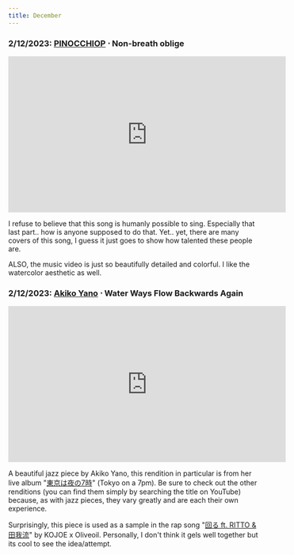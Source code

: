 ```yaml
---
title: December
---
```

### **2/12/2023**: [PINOCCHIOP](https://www.akikoyano.com/live/) ⋅ Non-breath oblige
<iframe src="https://www.youtube.com/embed/lw7pcm1W5tw" width="560" height="315" title="A YouTube video" frameborder="0" allowfullscreen></iframe>

I refuse to believe that this song is humanly possible to sing. Especially that last part.. how is anyone supposed to do that. Yet.. yet, there are many covers of this song, I guess it just goes to show how talented these people are.

ALSO, the music video is just so beautifully detailed and colorful. I like the watercolor aesthetic as well.


### **2/12/2023**: [Akiko Yano](https://www.akikoyano.com/live/) ⋅ Water Ways Flow Backwards Again
<iframe src="https://www.youtube.com/embed/FcEPRxZ-JVA" width="560" height="315" title="A YouTube video" frameborder="0" allowfullscreen></iframe>

A beautiful jazz piece by Akiko Yano, this rendition in particular is from her live album "[東京は夜の7時](https://www.youtube.com/watch?v=6VN3XJ5UF10)" (Tokyo on a 7pm). Be sure to check out the other renditions (you can find them simply by searching the title on YouTube) because, as with jazz pieces, they vary greatly and are each their own experience.  

Surprisingly, this piece is used as a sample in the rap song "[回る ft. RITTO & 田我流](https://youtube.com/watch?v=c8x-g0qmn3A)" by KOJOE x Oliveoil. Personally, I don't think it gels well together but its cool to see the idea/attempt.


